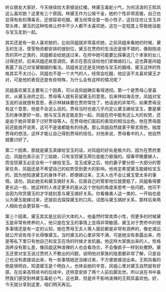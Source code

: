 
听众朋友大家好，今天继续给大家细说红楼。林黛玉毒蛇小气，为何活泼的王熙凤这么喜欢她？这里有三个原因。林黛玉作为公侯千金，她的个性非常高傲，自己也显得有些刻薄毒舌，还很容易吃醋。黛玉经常会耍一些小性子，这往往也让宝玉非常头疼，黛玉的这种性格让府中不少人都不太喜欢她，这在一定程度上导致她没能与宝玉走到一起。

其实还是有一些人喜欢她的，比如凤姐就非常喜欢她，之前凤姐来看她的时候，黛玉的生活，莹莹物资都安排的很到位，黛玉在贾府的生活还是很不错的，像刚刚进贡的茶叶之类的，凤姐都会给她送过来，在府中她可能要比探春这几个本家的女儿过得还好。后来凤姐还故意调侃，表示在意应该给他们家做媳妇儿。这也算是间姐表露了自己对宝黛婚姻的看法。凤姐肯定还是支持她与宝玉的姻缘，黛玉这样的性格其实不太讨心，凤姐也不是一个大气的人，经常会吃醋，他应该不太喜欢黛玉才对，可是他的表现还是有些特殊，为什么会有这样的情况呢？

凤姐喜欢黛玉主要有三个因素，可以说凤姐确实看得透彻。第一个是贾母心里喜欢，从黛玉进府之后，贾母等人就有苌留黛玉的意思。后来林如海去世，凤姐对宝玉说的话就很有意思，表示林妹妹要在贾府常住了，他话说的非常巧，如果贾母没有这个意思，他是不会这么说的。贾母当时也是几乎内定让黛玉嫁给宝玉，要是黛玉的身体更好一些，她与宝玉肯定能走到一起。凤姐在府中能有这么大的权势，还是由于她非常善于讨好贾母等人。在贾母他们面前的表现的相当出色，他在贾母面前还能放开说笑，这可不是谁都能有的待遇。那么凤姐自然就善于察言观色，揣度贾母的想法，这样才能让自己得到贾母的信任。对他来说，贾母看中的人，他自然就要讨好了。

第二个因素，那就是黛玉真嫁给宝玉的话，对凤姐的好处是极大的。因为在贾府里边，凤姐也表示出了三姑娘，只有宝钗黛玉两位是能力极强的。探春早晚要嫁人，而宝钗黛玉必定会有一个嫁给宝玉。宝玉成家之后，他的妻子要分担一大部分的管家任务，凤姐还是不希望自己的权势受到更大的影响，他肯定希望黛玉能嫁给宝玉的，因为他知道黛玉的身体不好，即便嫁过来，王夫人也不会让黛玉管太多的事情。请勿。因此她去和黛玉搞好关系，后面自己的管家地位就更稳了。凤姐看得要更长远一些，她这样的人肯定更多的是从这个世俗的角度来思考一些问题，他可不会因为欣赏黛玉的才华就刻意与黛玉搞好关系。你看像袭人这一类的，一开始也是认为黛玉能嫁过来，还提前去探探黛玉的口风，试图与黛玉搞好关系，那样后来两人相处也会更容易一些。

第三个因素，黛玉其实是比较识大体的人，他虽然时常卖弄小性，但更多的时候黛玉是非常有修养的人，他只是在宝玉的事情上显得非常敏感。黛玉对于贾府中的很多事情还是有一定的认知，她在贾母王夫人等人面前都是非常有涵养的，像史湘云就公开说有戏子长得像黛玉。当时黛玉的心里非常不满，可是她没有表露出来，而是等私下里只有他自己和宝玉在场的时候才发机器。他这样大家族出来的人，性格涵养没有那么差，像凤姐这种泼辣的人也会看场合，不会像疯子一样到处撒野。黛玉还曾对宝玉说过贾府入不敷出的问题，说明他对家族的隐患都非常了解，只是自己也没有直接说出来，有一些事情她还没嫁过来，不方便直接说出来。王熙凤看的倒是很明白，知道黛玉是个明白人，也体会她的辛苦，凤姐心里对黛玉自然就有好感，在后来高鹗续书的后续中，还特意安排了两个人前后脚去世。所以说在书中虽然我们感受到林黛玉毒蛇小气，这也算，但是并不影响泼辣的王熙凤喜欢他。好，今天就分享到这里，咱们明天再见。


